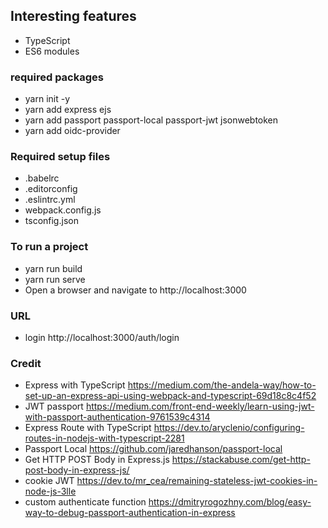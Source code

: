 ## Interesting features
- TypeScript
- ES6 modules

### required packages
- yarn init -y
- yarn add express ejs
- yarn add passport passport-local passport-jwt jsonwebtoken
- yarn add oidc-provider

### Required setup files
- .babelrc
- .editorconfig
- .eslintrc.yml
- webpack.config.js
- tsconfig.json

### To run a project
- yarn run build
- yarn run serve
- Open a browser and navigate to http://localhost:3000

### URL 
- login http://localhost:3000/auth/login

### Credit
- Express with TypeScript https://medium.com/the-andela-way/how-to-set-up-an-express-api-using-webpack-and-typescript-69d18c8c4f52
- JWT passport https://medium.com/front-end-weekly/learn-using-jwt-with-passport-authentication-9761539c4314
- Express Route with TypeScript https://dev.to/aryclenio/configuring-routes-in-nodejs-with-typescript-2281
- Passport Local https://github.com/jaredhanson/passport-local
- Get HTTP POST Body in Express.js https://stackabuse.com/get-http-post-body-in-express-js/ 
- cookie JWT https://dev.to/mr_cea/remaining-stateless-jwt-cookies-in-node-js-3lle
- custom authenticate function https://dmitryrogozhny.com/blog/easy-way-to-debug-passport-authentication-in-express


